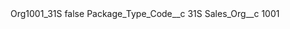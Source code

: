 <?xml version="1.0" encoding="UTF-8"?>
<CustomMetadata xmlns="http://soap.sforce.com/2006/04/metadata" xmlns:xsi="http://www.w3.org/2001/XMLSchema-instance" xmlns:xsd="http://www.w3.org/2001/XMLSchema">
    <label>Org1001_31S</label>
    <protected>false</protected>
    <values>
        <field>Package_Type_Code__c</field>
        <value xsi:type="xsd:string">31S</value>
    </values>
    <values>
        <field>Sales_Org__c</field>
        <value xsi:type="xsd:string">1001</value>
    </values>
</CustomMetadata>
